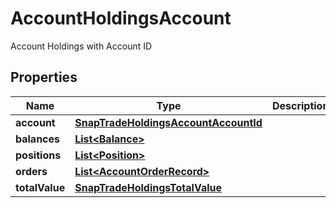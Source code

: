 

# AccountHoldingsAccount

Account Holdings with Account ID

## Properties

| Name | Type | Description | Notes |
|------------ | ------------- | ------------- | -------------|
|**account** | [**SnapTradeHoldingsAccountAccountId**](SnapTradeHoldingsAccountAccountId.md) |  |  [optional] |
|**balances** | [**List&lt;Balance&gt;**](Balance.md) |  |  [optional] |
|**positions** | [**List&lt;Position&gt;**](Position.md) |  |  [optional] |
|**orders** | [**List&lt;AccountOrderRecord&gt;**](AccountOrderRecord.md) |  |  [optional] |
|**totalValue** | [**SnapTradeHoldingsTotalValue**](SnapTradeHoldingsTotalValue.md) |  |  [optional] |



